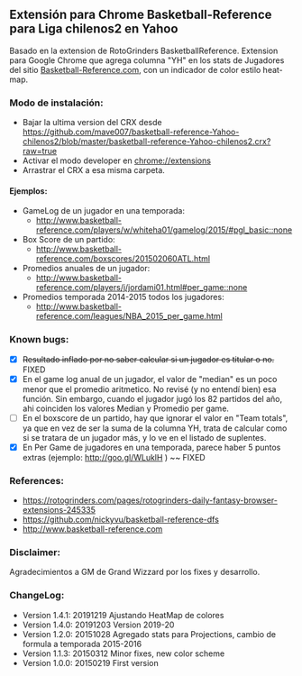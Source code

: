 ## Extensión para Chrome Basketball-Reference para Liga chilenos2 en Yahoo

Basado en la extension de RotoGrinders BasketballReference.
Extension para Google Chrome que agrega columna "YH" en los stats de Jugadores del sitio [Basketball-Reference.com](http://www.basketball-reference.com), con un indicador de color estilo heat-map.

### Modo de instalación:
- Bajar la ultima version del CRX desde https://github.com/mave007/basketball-reference-Yahoo-chilenos2/blob/master/basketball-reference-Yahoo-chilenos2.crx?raw=true
- Activar el modo developer en [chrome://extensions](chrome://extensions/)
- Arrastrar el CRX a esa misma carpeta.

#### Ejemplos:
- GameLog de un jugador en una temporada: 
  - http://www.basketball-reference.com/players/w/whiteha01/gamelog/2015/#pgl_basic::none
- Box Score de un partido: 
  - http://www.basketball-reference.com/boxscores/201502060ATL.html
- Promedios anuales de un jugador: 
  - http://www.basketball-reference.com/players/j/jordami01.html#per_game::none
- Promedios temporada 2014-2015 todos los jugadores:
  - http://www.basketball-reference.com/leagues/NBA_2015_per_game.html


### Known bugs:
- [x] ~~Resultado inflado por no saber calcular si un jugador es titular o no.~~ FIXED
- [x] En el game log anual de un jugador, el valor de "median" es un poco menor que el promedio aritmetico. No revisé (y no entendí bien) esa función. Sin embargo, cuando el jugador jugó los 82 partidos del año, ahi coinciden los valores Median y Promedio per game.
- [ ] En el boxscore de un partido, hay que ignorar el valor en "Team totals", ya que en vez de ser la suma de la columna YH, trata de calcular como si se tratara de un jugador más, y lo ve en el listado de suplentes.
- [x] En Per Game de jugadores en una temporada, parece haber 5 puntos extras (ejemplo: http://goo.gl/WLuklH ) ~~ FIXED

### References:
- https://rotogrinders.com/pages/rotogrinders-daily-fantasy-browser-extensions-245335
- https://github.com/nickyvu/basketball-reference-dfs
- http://www.basketball-reference.com

### Disclaimer:
Agradecimientos a GM de Grand Wizzard por los fixes y desarrollo.

### ChangeLog:
- Version 1.4.1: 20191219 Ajustando HeatMap de colores
- Version 1.4.0: 20191203 Version 2019-20
- Version 1.2.0: 20151028 Agregado stats para Projections, cambio de formula a temporada 2015-2016
- Version 1.1.3: 20150312 Minor fixes, new color scheme
- Version 1.0.0: 20150219 First version
